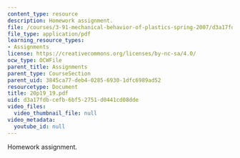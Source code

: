 ```yaml
---
content_type: resource
description: Homework assignment.
file: /courses/3-91-mechanical-behavior-of-plastics-spring-2007/d3a17fdbcefb6bf52751d0441cd08dde_20p19_19.pdf
file_type: application/pdf
learning_resource_types:
- Assignments
license: https://creativecommons.org/licenses/by-nc-sa/4.0/
ocw_type: OCWFile
parent_title: Assignments
parent_type: CourseSection
parent_uid: 3845ca77-deb4-0285-6930-1dfc6989ad52
resourcetype: Document
title: 20p19_19.pdf
uid: d3a17fdb-cefb-6bf5-2751-d0441cd08dde
video_files:
  video_thumbnail_file: null
video_metadata:
  youtube_id: null
---
```

Homework assignment.